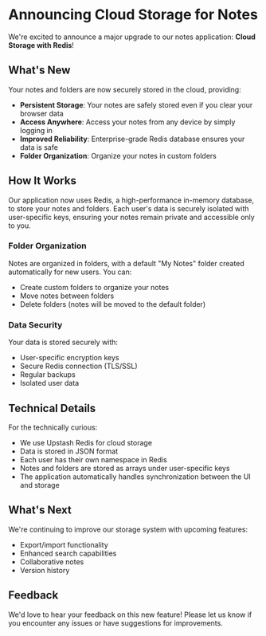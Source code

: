 # Announcing Cloud Storage for Notes

We're excited to announce a major upgrade to our notes application: **Cloud Storage with Redis**!

## What's New

Your notes and folders are now securely stored in the cloud, providing:

- **Persistent Storage**: Your notes are safely stored even if you clear your browser data
- **Access Anywhere**: Access your notes from any device by simply logging in
- **Improved Reliability**: Enterprise-grade Redis database ensures your data is safe
- **Folder Organization**: Organize your notes in custom folders

## How It Works

Our application now uses Redis, a high-performance in-memory database, to store your notes and folders. Each user's data is securely isolated with user-specific keys, ensuring your notes remain private and accessible only to you.

### Folder Organization

Notes are organized in folders, with a default "My Notes" folder created automatically for new users. You can:

- Create custom folders to organize your notes
- Move notes between folders
- Delete folders (notes will be moved to the default folder)

### Data Security

Your data is stored securely with:

- User-specific encryption keys
- Secure Redis connection (TLS/SSL)
- Regular backups
- Isolated user data

## Technical Details

For the technically curious:

- We use Upstash Redis for cloud storage
- Data is stored in JSON format
- Each user has their own namespace in Redis
- Notes and folders are stored as arrays under user-specific keys
- The application automatically handles synchronization between the UI and storage

## What's Next

We're continuing to improve our storage system with upcoming features:

- Export/import functionality
- Enhanced search capabilities
- Collaborative notes
- Version history

## Feedback

We'd love to hear your feedback on this new feature! Please let us know if you encounter any issues or have suggestions for improvements. 
